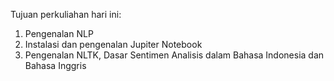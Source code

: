 Tujuan perkuliahan hari ini:
1. Pengenalan NLP
2. Instalasi dan pengenalan Jupiter Notebook
3. Pengenalan NLTK, Dasar Sentimen Analisis dalam Bahasa Indonesia dan Bahasa Inggris
